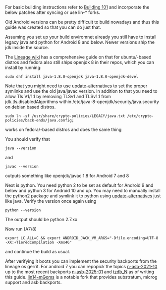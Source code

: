 For basic building instructions refer to [Building 101](../Building_101)
and incorporate the below patches after syncing or use lin-* forks.

Old Android versions can be pretty difficult to build nowadays and thus this guide was created so that you can do just that.

Assuming you set up your build enviromnet already you still have to install legacy java and python for Android 8 and below. Newer versions ship the jdk inside the source.

The [Lineage wiki](https://wiki.lineageos.org/devices/flounder/build/#java) has a comprehensive guide on that for ubuntu/-based distros and fedora also still ships openjdk 8 in their repos, which you can install by running:
```
sudo dnf install java-1.8.0-openjdk java-1.8.0-openjdk-devel
```
Note that you might need to use [update-alternatives](https://www.baeldung.com/linux/update-alternatives-command) to set the proper symlinks and use the old java/javac version.
In addition to that you need to allow Tls V1/1.1 by removing TLSv1 and TLSv1.1 from jdk.tls.disabledAlgorithms within /etc/java-8-openjdk/security/java.security on debian based distros.
```
sudo ln -sf /usr/share/crypto-policies/LEGACY/java.txt /etc/crypto-policies/back-ends/java.config;
```
works on fedora/-based distros and does the same thing

You should verify that
```
java --version
```
and
```
javac --version
```
outputs something like openjdk/javac 1.8 for Android 7 and 8


Next is python. You need python 2 to be set as default for Android 9 and below and python 3 for Android 10 and up.
You may need to manually install the python2 package and symlink it to python using [update-alternatives](https://www.baeldung.com/linux/update-alternatives-command) just like java.
Verify the version once again using
```
python --version
```
The output should be python 2.7.xx

Now run (A7/8)
```
export LC_ALL=C && export ANDROID_JACK_VM_ARGS="-Dfile.encoding=UTF-8 -XX:+TieredCompilation -Xmx4G"
```
and continue the build as usual.

After verifying it boots you can implement the security backports from the lineage os gerrit.
For android 7 you can repopick the topics [n-asb-2021-10](https://review.lineageos.org/q/topic:%22n-asb-2021-09%22) up to the most recent backports [n-asb-2025-01](https://review.lineageos.org/q/topic:%22n-asb-2025-01%22) and [tzdb_N](https://review.lineageos.org/q/topic:%22tzdb_N%22) as of writing this guide.
[lin14-mGoms](https://github.com/lin14-mGoms) is a notable fork that provides substratum, microg support and asb backports.
